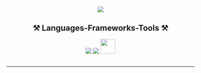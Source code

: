 <!-- <img align="right" src="https://visitor-badge.laobi.icu/badge?page_id=sachinseengh.sachinseengh" /> -->

<h1 align="center">
    <img src="https://readme-typing-svg.herokuapp.com/?font=Righteous&size=35&center=true&vCenter=true&width=500&height=70&duration=4000&lines=Sachin+Kumar+Singh;" />
</h1>

<!--<h3 align="center">"I'm a student with a keen interest in coding, aspiring to become a software developer."</h3>-->



<!--<div align="center">-->
 
<!-- 🔭 I’m currently a student of **BCA TU**
 
 🌱 I’m currently learning **Spring and React Js**
 <br>

 <img src="https://skillicons.dev/icons?i=spring" />
 <img src="https://skillicons.dev/icons?i=react" /> -->
  
 
  

<!-- 💬 Ask me about **Node.js, React, Firebase... or anything [here](https://github.com/salesp07/salesp07/issues)**-->

<!--⚡ Fun fact **Game of Thrones Night's Watch cloaks are made from Ikea rugs** -->

 <!-- </div> -->

 <div align="center">
 
 
<!-- 📞 **Contact me** -->
 

<!-- 
<div align="center"> 
  <a href="mailto:sachinseengh@gmail.com" target="_blank">
  <img src="https://img.shields.io/badge/Gmail-333333?style=for-the-badge&logo=gmail&logoColor=red" /> 
        <img src="https://skillicons.dev/icons?i=gmail" />
  </a>
  <a href="https://www.linkedin.com/in/sachin-singh-9a3ab024a/" target="_blank">
     <img src="https://img.shields.io/badge/LinkedIn-0077B5?style=for-the-badge&logo=linkedin&logoColor=white" target="_blank" /> 
       <img src="https://skillicons.dev/icons?i=linkedin" />
  </a>
  <a href="https://www.instagram.com/sacccchhhhiiinn/" target="_blank">
    <img src="https://img.shields.io/badge/LinkedIn-0077B5?style=for-the-badge&logo=linkedin&logoColor=white" target="_blank" /> 
       <img src="https://skillicons.dev/icons?i=instagram" />
  </a>
    
</div> 
-->

 
 
<h2 align="center">⚒️ Languages-Frameworks-Tools ⚒️</h2>

<div align="center">
    <img src="https://skillicons.dev/icons?i=git,figma,photoshop,wordpress" />
    <img src="https://skillicons.dev/icons?i=python,javascript,java,mysql,c,php,jquery,bootstrap,dotnet,react,tailwind" />
    <img src="https://github.com/user-attachments/assets/80b2345f-2914-4d6c-bf62-7a77ae49c6f2" height="40"/>
   

    
</div>

<br/>
<hr/>

<!--<div align="center">
  <h2>🐍 My Contributions 🐍</h2>
  <br>
  <img alt="snake eating my contributions" src="https://raw.githubusercontent.com/sachinseengh/sachinseengh/output/github-contribution-grid-snake-dark.svg" />
  
  <br/><br/><br/>
</div>-->


<!--

<h2 align="center">⚡ Stats ⚡</h2>
<br>
<div align=center>
<a href="https://git.io/streak-stats"><img src="https://streak-stats.demolab.com?user=sachinseengh&theme=dark&border_radius=1.5&card_width=350" alt="GitHub Streak" /></a>
  <img width=390 src="https://github-readme-stats.vercel.app/api?username=sachinseengh&count_private=true&show_icons=true&theme=react&rank_icon=github&border_radius=10" alt="readme stats" /> 
  <br/>
  <img width=325 align="center" src="https://github-readme-stats.vercel.app/api/top-langs/?username=sachinseengh&hide=HTML&langs_count=8&layout=compact&theme=react&border_radius=10&size_weight=0.5&count_weight=0.5&exclude_repo=github-readme-stats" alt="top langs" />
</div>

<br/><br/>

<hr/>

<br/>
-->



<br/>
